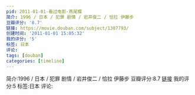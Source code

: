 ```yaml
---
pid: 2011-01-01-看过电影-燕尾蝶
简介: 1996 / 日本 / 犯罪 剧情 / 岩井俊二 / 恰拉 伊藤步
豆瓣评分: '8.7'
链接: https://movie.douban.com/subject/1307793/
创建时间: '2011-01-01 15:05:32'
我的评分: '5'
标签: 日本
评论:
tags: [douban]
categories: [timeline]
---
```

简介:1996 / 日本 / 犯罪 剧情 / 岩井俊二 / 恰拉 伊藤步
豆瓣评分:8.7
[链接](https://movie.douban.com/subject/1307793/)
我的评分:5
标签:日本
评论:
